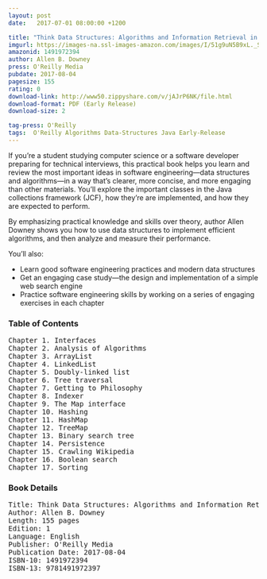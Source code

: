 ```yaml
---
layout: post
date:   2017-07-01 08:00:00 +1200

title: "Think Data Structures: Algorithms and Information Retrieval in Java"
imgurl: https://images-na.ssl-images-amazon.com/images/I/51g9uN5B9xL._SL200_.jpg
amazonid: 1491972394
author: Allen B. Downey
press: O'Reilly Media
pubdate: 2017-08-04
pagesize: 155
rating: 0
download-link: http://www50.zippyshare.com/v/jAJrP6NK/file.html
download-format: PDF (Early Release)
download-size: 2

tag-press: O'Reilly
tags:  O'Reilly Algorithms Data-Structures Java Early-Release
---
```


If you’re a student studying computer science or a software developer preparing for technical interviews, this practical book helps you learn and review the most important ideas in software engineering—data structures and algorithms—in a way that’s clearer, more concise, and more engaging than other materials. You’ll explore the important classes in the Java collections framework (JCF), how they’re are implemented, and how they are expected to perform.

By emphasizing practical knowledge and skills over theory, author Allen Downey shows you how to use data structures to implement efficient algorithms, and then analyze and measure their performance.

You’ll also:

- Learn good software engineering practices and modern data structures
- Get an engaging case study—the design and implementation of a simple web search engine
- Practice software engineering skills by working on a series of engaging exercises in each chapter


### Table of Contents
<pre>
Chapter 1. Interfaces
Chapter 2. Analysis of Algorithms
Chapter 3. ArrayList
Chapter 4. LinkedList
Chapter 5. Doubly-linked list
Chapter 6. Tree traversal
Chapter 7. Getting to Philosophy
Chapter 8. Indexer
Chapter 9. The Map interface
Chapter 10. Hashing
Chapter 11. HashMap
Chapter 12. TreeMap
Chapter 13. Binary search tree
Chapter 14. Persistence
Chapter 15. Crawling Wikipedia
Chapter 16. Boolean search
Chapter 17. Sorting
</pre>

### Book Details
<pre>
Title: Think Data Structures: Algorithms and Information Retrieval in Java
Author: Allen B. Downey
Length: 155 pages
Edition: 1
Language: English
Publisher: O'Reilly Media
Publication Date: 2017-08-04
ISBN-10: 1491972394
ISBN-13: 9781491972397
</pre>
